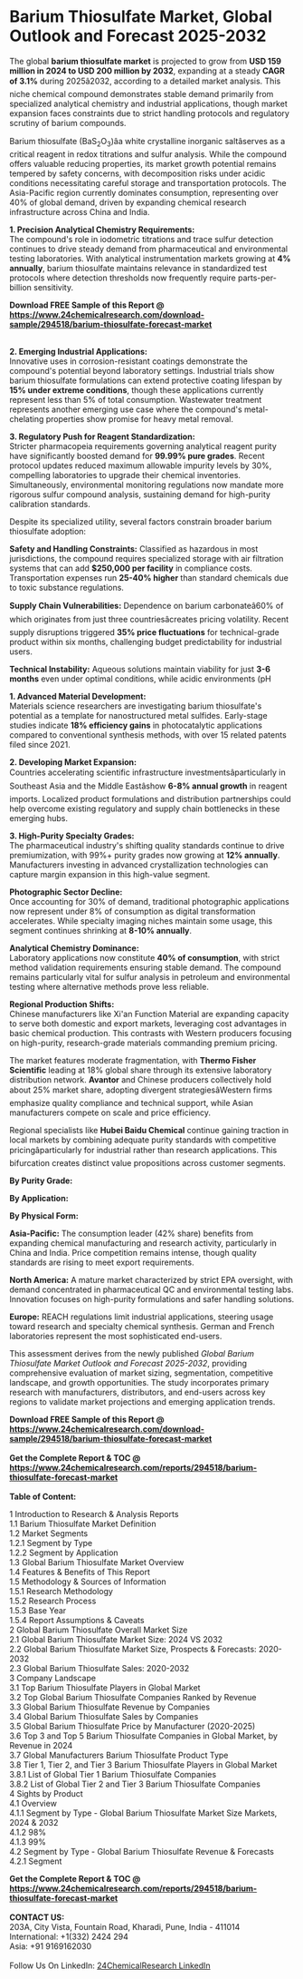 <h1>Barium Thiosulfate Market, Global Outlook and Forecast 2025-2032</h1><p>The global <strong>barium thiosulfate market</strong> is projected to grow from <strong>USD 159 million in 2024 to USD 200 million by 2032</strong>, expanding at a steady <strong>CAGR of 3.1%</strong> during 2025â2032, according to a detailed market analysis. This niche chemical compound demonstrates stable demand primarily from specialized analytical chemistry and industrial applications, though market expansion faces constraints due to strict handling protocols and regulatory scrutiny of barium compounds.</p><p>Barium thiosulfate (BaS<sub>2</sub>O<sub>3</sub>)âa white crystalline inorganic saltâserves as a critical reagent in redox titrations and sulfur analysis. While the compound offers valuable reducing properties, its market growth potential remains tempered by safety concerns, with decomposition risks under acidic conditions necessitating careful storage and transportation protocols. The Asia-Pacific region currently dominates consumption, representing over 40% of global demand, driven by expanding chemical research infrastructure across China and India.</p><p><strong>1. Precision Analytical Chemistry Requirements:</strong><br>
The compound's role in iodometric titrations and trace sulfur detection continues to drive steady demand from pharmaceutical and environmental testing laboratories. With analytical instrumentation markets growing at <strong>4% annually</strong>, barium thiosulfate maintains relevance in standardized test protocols where detection thresholds now frequently require parts-per-billion sensitivity.</p><div><b>Download FREE Sample of this Report @ 
            <a href="https://www.24chemicalresearch.com/download-sample/294518/barium-thiosulfate-forecast-market">
            https://www.24chemicalresearch.com/download-sample/294518/barium-thiosulfate-forecast-market</a></b></div><br><p><strong>2. Emerging Industrial Applications:</strong><br>
Innovative uses in corrosion-resistant coatings demonstrate the compound's potential beyond laboratory settings. Industrial trials show barium thiosulfate formulations can extend protective coating lifespan by <strong>15% under extreme conditions</strong>, though these applications currently represent less than 5% of total consumption. Wastewater treatment represents another emerging use case where the compound's metal-chelating properties show promise for heavy metal removal.</p><p><strong>3. Regulatory Push for Reagent Standardization:</strong><br>
Stricter pharmacopeia requirements governing analytical reagent purity have significantly boosted demand for <strong>99.99% pure grades</strong>. Recent protocol updates reduced maximum allowable impurity levels by 30%, compelling laboratories to upgrade their chemical inventories. Simultaneously, environmental monitoring regulations now mandate more rigorous sulfur compound analysis, sustaining demand for high-purity calibration standards.</p><p>Despite its specialized utility, several factors constrain broader barium thiosulfate adoption:</p><p><strong>Safety and Handling Constraints:</strong> Classified as hazardous in most jurisdictions, the compound requires specialized storage with air filtration systems that can add <strong>$250,000 per facility</strong> in compliance costs. Transportation expenses run <strong>25-40% higher</strong> than standard chemicals due to toxic substance regulations.</p><p><strong>Supply Chain Vulnerabilities:</strong> Dependence on barium carbonateâ60% of which originates from just three countriesâcreates pricing volatility. Recent supply disruptions triggered <strong>35% price fluctuations</strong> for technical-grade product within six months, challenging budget predictability for industrial users.</p><p><strong>Technical Instability:</strong> Aqueous solutions maintain viability for just <strong>3-6 months</strong> even under optimal conditions, while acidic environments (pH 
	</p><p><strong>1. Advanced Material Development:</strong><br>
Materials science researchers are investigating barium thiosulfate's potential as a template for nanostructured metal sulfides. Early-stage studies indicate <strong>18% efficiency gains</strong> in photocatalytic applications compared to conventional synthesis methods, with over 15 related patents filed since 2021.</p><p><strong>2. Developing Market Expansion:</strong><br>
Countries accelerating scientific infrastructure investmentsâparticularly in Southeast Asia and the Middle Eastâshow <strong>6-8% annual growth</strong> in reagent imports. Localized product formulations and distribution partnerships could help overcome existing regulatory and supply chain bottlenecks in these emerging hubs.</p><p><strong>3. High-Purity Specialty Grades:</strong><br>
The pharmaceutical industry's shifting quality standards continue to drive premiumization, with 99%+ purity grades now growing at <strong>12% annually</strong>. Manufacturers investing in advanced crystallization technologies can capture margin expansion in this high-value segment.</p><p><strong>Photographic Sector Decline:</strong><br>
	Once accounting for 30% of demand, traditional photographic applications now represent under 8% of consumption as digital transformation accelerates. While specialty imaging niches maintain some usage, this segment continues shrinking at <strong>8-10% annually</strong>.</p><p><strong>Analytical Chemistry Dominance:</strong><br>
	Laboratory applications now constitute <strong>40% of consumption</strong>, with strict method validation requirements ensuring stable demand. The compound remains particularly vital for sulfur analysis in petroleum and environmental testing where alternative methods prove less reliable.</p><p><strong>Regional Production Shifts:</strong><br>
	Chinese manufacturers like Xi'an Function Material are expanding capacity to serve both domestic and export markets, leveraging cost advantages in basic chemical production. This contrasts with Western producers focusing on high-purity, research-grade materials commanding premium pricing.</p><p>The market features moderate fragmentation, with <strong>Thermo Fisher Scientific</strong> leading at 18% global share through its extensive laboratory distribution network. <strong>Avantor</strong> and Chinese producers collectively hold about 25% market share, adopting divergent strategiesâWestern firms emphasize quality compliance and technical support, while Asian manufacturers compete on scale and price efficiency.</p><p>Regional specialists like <strong>Hubei Baidu Chemical</strong> continue gaining traction in local markets by combining adequate purity standards with competitive pricingâparticularly for industrial rather than research applications. This bifurcation creates distinct value propositions across customer segments.</p><p><strong>By Purity Grade:</strong></p><p><strong>By Application:</strong></p><p><strong>By Physical Form:</strong></p><p><strong>Asia-Pacific:</strong> The consumption leader (42% share) benefits from expanding chemical manufacturing and research activity, particularly in China and India. Price competition remains intense, though quality standards are rising to meet export requirements.</p><p><strong>North America:</strong> A mature market characterized by strict EPA oversight, with demand concentrated in pharmaceutical QC and environmental testing labs. Innovation focuses on high-purity formulations and safer handling solutions.</p><p><strong>Europe:</strong> REACH regulations limit industrial applications, steering usage toward research and specialty chemical synthesis. German and French laboratories represent the most sophisticated end-users.</p><p>This assessment derives from the newly published <em>Global Barium Thiosulfate Market Outlook and Forecast 2025-2032</em>, providing comprehensive evaluation of market sizing, segmentation, competitive landscape, and growth opportunities. The study incorporates primary research with manufacturers, distributors, and end-users across key regions to validate market projections and emerging application trends.</p><div><b>Download FREE Sample of this Report @ 
            <a href="https://www.24chemicalresearch.com/download-sample/294518/barium-thiosulfate-forecast-market">
            https://www.24chemicalresearch.com/download-sample/294518/barium-thiosulfate-forecast-market</a></b></div><br><div><b>Get the Complete Report & TOC @ 
            <a href="https://www.24chemicalresearch.com/reports/294518/barium-thiosulfate-forecast-market">
            https://www.24chemicalresearch.com/reports/294518/barium-thiosulfate-forecast-market</a></b></div><br>
            <b>Table of Content:</b><p>1 Introduction to Research & Analysis Reports<br />
 1.1 Barium Thiosulfate Market Definition<br />
 1.2 Market Segments<br />
 1.2.1 Segment by Type<br />
 1.2.2 Segment by Application<br />
 1.3 Global Barium Thiosulfate Market Overview<br />
 1.4 Features & Benefits of This Report<br />
 1.5 Methodology & Sources of Information<br />
 1.5.1 Research Methodology<br />
 1.5.2 Research Process<br />
 1.5.3 Base Year<br />
 1.5.4 Report Assumptions & Caveats<br />
2 Global Barium Thiosulfate Overall Market Size<br />
 2.1 Global Barium Thiosulfate Market Size: 2024 VS 2032<br />
 2.2 Global Barium Thiosulfate Market Size, Prospects & Forecasts: 2020-2032<br />
 2.3 Global Barium Thiosulfate Sales: 2020-2032<br />
3 Company Landscape<br />
 3.1 Top Barium Thiosulfate Players in Global Market<br />
 3.2 Top Global Barium Thiosulfate Companies Ranked by Revenue<br />
 3.3 Global Barium Thiosulfate Revenue by Companies<br />
 3.4 Global Barium Thiosulfate Sales by Companies<br />
 3.5 Global Barium Thiosulfate Price by Manufacturer (2020-2025)<br />
 3.6 Top 3 and Top 5 Barium Thiosulfate Companies in Global Market, by Revenue in 2024<br />
 3.7 Global Manufacturers Barium Thiosulfate Product Type<br />
 3.8 Tier 1, Tier 2, and Tier 3 Barium Thiosulfate Players in Global Market<br />
 3.8.1 List of Global Tier 1 Barium Thiosulfate Companies<br />
 3.8.2 List of Global Tier 2 and Tier 3 Barium Thiosulfate Companies<br />
4 Sights by Product<br />
 4.1 Overview<br />
 4.1.1 Segment by Type - Global Barium Thiosulfate Market Size Markets, 2024 & 2032<br />
 4.1.2 98%<br />
 4.1.3 99%<br />
 4.2 Segment by Type - Global Barium Thiosulfate Revenue & Forecasts<br />
 4.2.1 Segment</p><div><b>Get the Complete Report & TOC @ 
            <a href="https://www.24chemicalresearch.com/reports/294518/barium-thiosulfate-forecast-market">
            https://www.24chemicalresearch.com/reports/294518/barium-thiosulfate-forecast-market</a></b></div><br><b>CONTACT US:</b><br>
            203A, City Vista, Fountain Road, Kharadi, Pune, India - 411014<br>
            International: +1(332) 2424 294<br>
            Asia: +91 9169162030 <br><br>
            Follow Us On LinkedIn: <a href="https://www.linkedin.com/company/24chemicalresearch/">24ChemicalResearch LinkedIn</a>